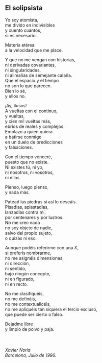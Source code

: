 ## El solipsista<br>

Yo soy atomista,<br>
me divido en indivisibles<br>
y cuento cuantos,<br>
si es necesario.<br>

Materia etérea<br>
a la velocidad que me place.<br>

Y que no me vengan con historias,<br>
ni derivadas covariantes,<br>
ni singularidades,<br>
ni alimañas de semejante calaña.<br>
Que el espacio y el tiempo<br>
no son lo que parecen.<br>
Bien lo sé,<br>
y ellos no.<br>

¡Ay, ilusos!<br>
A vueltas con el continuo,<br>
y vueltas,<br>
y cien mil vueltas más,<br>
ebrios de reales y complejos.<br>
Emplazo a quien quiera<br>
a batirse conmigo<br>
en un duelo de predicciones<br>
y falsaciones.<br>

Con el tiempo venceré,<br>
puesto que no existe.<br>
Ni existes tú, ni yo,<br>
ni nosotros, ni vosotros,<br>
ni ellos.<br>

Pienso, luego pienso,<br>
y nada más.<br>

Patead las piedras si así lo deseáis.<br>
Pisadlas, aplastadlas,<br>
lanzadlas contra mí,<br>
por centenares y por lustros.<br>
No me creo nada<br>
no soy objeto de nadie,<br>
salvo del propio sujeto,<br>
o quizás ni eso.<br>

Aunque podéis referirme con una _X_,<br>
si preferís nombrarme,<br>
no me asignéis dimensiones,<br>
ni dirección,<br>
ni sentido,<br>
bajo ningún concepto,<br>
ni en figurado,<br>
ni en recto.<br>

No me clasifiquéis,<br>
no me defináis,<br>
no me contextualicéis,<br>
no me apliquéis tan siquiera el tercio excluso,<br>
que puede ser cierto o falso.<br>

Dejadme libre<br>
y limpio de polvo y paja.<br>
<br>
<br>
<br>
_Xavier Noria_<br>
_Barcelona, Julio de 1996._<br>

